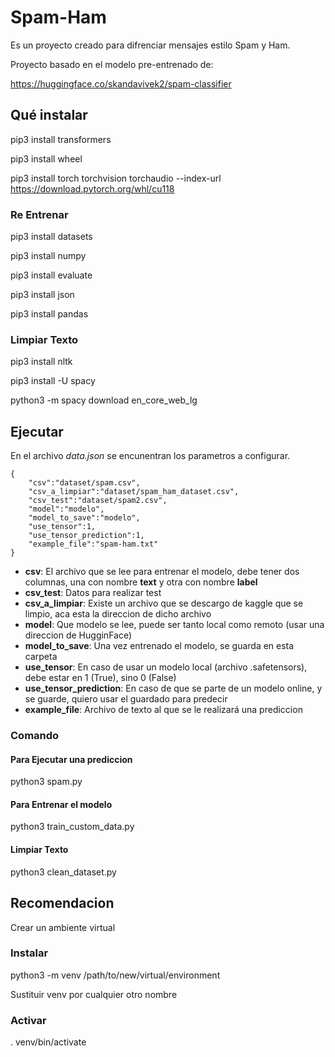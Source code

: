# Spam-Ham

Es un proyecto creado para difrenciar mensajes estilo Spam y Ham.

Proyecto basado en el modelo pre-entrenado de:

https://huggingface.co/skandavivek2/spam-classifier

## Qué instalar

pip3 install transformers

pip3 install wheel

pip3 install torch torchvision torchaudio --index-url https://download.pytorch.org/whl/cu118

### Re Entrenar

pip3 install datasets 

pip3 install numpy

pip3 install evaluate

pip3 install json

pip3 install pandas

### Limpiar Texto

pip3 install nltk

pip3 install -U spacy

python3 -m spacy download en_core_web_lg

## Ejecutar

En el archivo *data.json* se encunentran los parametros a configurar.
```
{
    "csv":"dataset/spam.csv",
    "csv_a_limpiar":"dataset/spam_ham_dataset.csv",
    "csv_test":"dataset/spam2.csv",
    "model":"modelo",
    "model_to_save":"modelo",
    "use_tensor":1,
    "use_tensor_prediction":1,
    "example_file":"spam-ham.txt"
}
```
 - **csv**: El archivo que se lee para entrenar el modelo, debe tener dos columnas, una con nombre **text** y otra con nombre **label**
 - **csv_test**: Datos para realizar test
 - **csv_a_limpiar**: Existe un archivo que se descargo de kaggle que se limpio, aca esta la direccion de dicho archivo
 - **model**: Que modelo se lee, puede ser tanto local como remoto (usar una direccion de HugginFace)
 - **model_to_save**: Una vez entrenado el modelo, se guarda en esta carpeta
 - **use_tensor**: En caso de usar un modelo local (archivo .safetensors), debe estar en 1 (True), sino 0 (False)
 - **use_tensor_prediction**: En caso de que se parte de un modelo online, y se guarde, quiero usar el guardado para predecir
 - **example_file**: Archivo de texto al que se le realizará una prediccion

### Comando

#### Para Ejecutar una prediccion

python3 spam.py

#### Para Entrenar el modelo

python3 train_custom_data.py

#### Limpiar Texto

python3 clean_dataset.py

## Recomendacion

Crear un ambiente virtual

### Instalar

python3 -m venv /path/to/new/virtual/environment

Sustituir venv por cualquier otro nombre

### Activar

. venv/bin/activate
